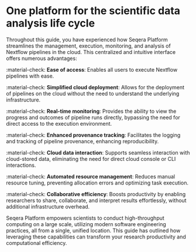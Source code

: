 # One platform for the scientific data analysis life cycle 

Throughout this guide, you have experienced how Seqera Platform streamlines the management, execution, monitoring, and analysis of Nextflow pipelines in the cloud. This centralized and intuitive interface offers numerous advantages:

:material-check: **Ease of access**: Enables all users to execute Nextflow pipelines with ease.

:material-check: **Simplified cloud deployment**: Allows for the deployment of pipelines on the cloud without the need to understand the underlying infrastructure.

:material-check: **Real-time monitoring**: Provides the ability to view the progress and outcomes of pipeline runs directly, bypassing the need for direct access to the execution environment.

:material-check: **Enhanced provenance tracking**: Facilitates the logging and tracking of pipeline provenance, enhancing reproducibility.

:material-check: **Cloud data interaction**: Supports seamless interaction with cloud-stored data, eliminating the need for direct cloud console or CLI interactions.

:material-check: **Automated resource management**: Reduces manual resource tuning, preventing allocation errors and optimizing task execution.

:material-check: **Collaborative efficiency**: Boosts productivity by enabling researchers to share, collaborate, and interpret results effortlessly, without additional infrastructure overhead.

Seqera Platform empowers scientists to conduct high-throughput computing on a large scale, utilizing modern software engineering practices, all from a single, unified location. This guide has outlined how leveraging these capabilities can transform your research productivity and computational efficiency.

